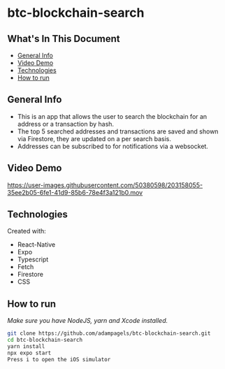 # btc-blockchain-search

## What's In This Document

- [General Info](#general-info)
- [Video Demo](#video-demo)
- [Technologies](#technologies)
- [How to run](#how-to-run)

## General Info

- This is an app that allows the user to search the blockchain for an address or a transaction by hash. 
- The top 5 searched addresses and transactions are saved and shown via Firestore, they are updated on a per search basis.
- Addresses can be subscribed to for notifications via a websocket.

## Video Demo

https://user-images.githubusercontent.com/50380598/203158055-35ee2b05-6fe1-41d9-85b6-78e4f3a121b0.mov



## Technologies

 Created with:

* React-Native
* Expo
* Typescript
* Fetch
* Firestore
* CSS

## How to run

*Make sure you have NodeJS, yarn and Xcode installed.*
```bash
git clone https://github.com/adampagels/btc-blockchain-search.git
cd btc-blockchain-search
yarn install
npx expo start
Press i to open the iOS simulator
```
